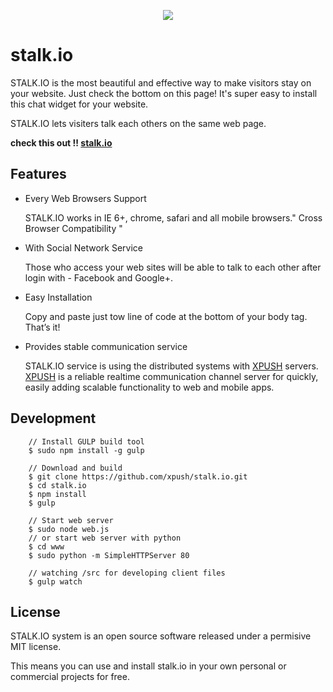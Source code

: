 <p align="center">
  <img src="https://raw.githubusercontent.com/xpush/stalk.io/master/doc/stalk-logo.jpg"/>
</p>

stalk.io
===============

STALK.IO is the most beautiful and effective way to make visitors stay on your website. Just check the bottom on this page! It's super easy to install this chat widget for your website.

STALK.IO lets visiters talk each others on the same web page.

**check this out !! [stalk.io]**

Features
-----------
- Every Web Browsers Support

  STALK.IO works in IE 6+, chrome, safari and all mobile browsers." Cross Browser Compatibility "

- With Social Network Service

  Those who access your web sites will be able to talk to each other after login with - Facebook and Google+.

- Easy Installation

  Copy and paste just tow line of code at the bottom of your body tag. That’s it!

- Provides stable communication service

  STALK.IO service is using the distributed systems with [XPUSH] servers. [XPUSH] is a reliable realtime communication channel server for quickly, easily adding scalable functionality to web and mobile apps.



Development
-----------
```
	// Install GULP build tool
	$ sudo npm install -g gulp

	// Download and build
	$ git clone https://github.com/xpush/stalk.io.git
	$ cd stalk.io
	$ npm install
	$ gulp

	// Start web server
	$ sudo node web.js
	// or start web server with python
	$ cd www
	$ sudo python -m SimpleHTTPServer 80

	// watching /src for developing client files
	$ gulp watch

```


License
----

 STALK.IO system is an open source software released under a permisive MIT license.

 This means you can use and install stalk.io in your own personal or commercial projects for free.



[XPUSH]:https://github.com/xpush/node-xpush
[stalk.io]:http://stalk.io
